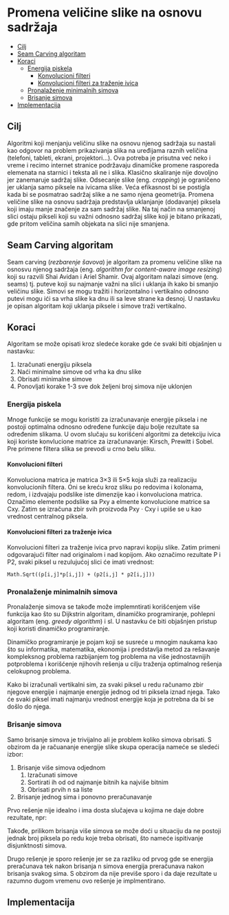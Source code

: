 
# Promena veličine slike na osnovu sadržaja

- [Cilj](#)
- [Seam Carving algoritam](#)
- [Koraci](#)
	- [Energija piskela](#)
		- [Konvolucioni filteri](#)
		- [Konvolucioni filteri za traženje ivica](#)
	- [Pronalaženje minimalnih simova](#)
	- [Brisanje simova](#)
- [Implementacija](#)

## Cilj

Algoritmi koji menjanju veličinu slike na osnovu njenog sadržaja su nastali kao odgovor na problem prikazivanja slika na uređijama raznih veličina (telefoni, tableti, ekrani, projektori...). Ova potreba je prisutna već neko i vreme i recimo internet stranice podržavaju dinamičke promene rasporeda elemenata na starnici i teksta ali ne i slika. Klasično skaliranje nije dovoljno jer zanemaruje sadržaj slike. Odsecanje slike (eng. *cropping*) je ograničeno jer uklanja samo piksele na ivicama slike. Veća efikasnost bi se postigla kada bi se posmatrao sadržaj slike a ne samo njena geometrija.
Promena veličine slike na osnovu sadržaja predstavlja uklanjanje (dodavanje) piksela koji imaju manje značenje za sam sadržaj slike. Na taj način na smanjenoj slici ostaju pikseli koji su važni odnosno sadržaj slike koji je bitano prikazati, gde pritom veličina samih objekata na slici nije smanjena.

## Seam Carving algoritam

Seam carving (*rezbarenje šavova*) je algoritam za promenu veličine slike na osnosvu njenog sadržaja (eng. *algorithm for content-aware image resizing*) koji su razvili Shai Avidan i Ariel Shamir. Ovaj algoritam nalazi simove (eng. seams) tj. puteve koji su najmanje važni na slici i uklanja ih kako bi smanjio veličinu slike. Simovi se mogu tražiti i horizontalno i vertikalno odnosno putevi mogu ići sa vrha slike ka dnu ili sa leve strane ka desnoj. U nastavku je opisan algoritam koji uklanja piksele i simove traži vertikalno.

## Koraci

Algoritam se može opisati kroz sledeće korake gde će svaki biti objašnjen u nastavku:

1.	Izračunati energiju piksela
2.	Naći minimalne simove od vrha ka dnu slike
3.	Obrisati minimalne simove
4.	Ponovljati korake 1-3 sve dok željeni broj simova nije uklonjen

### Energija piskela

Mnoge funkcije se mogu koristiti za izračunavanje energije piksela i ne postoji optimalna odnosno određene funkcije daju bolje rezultate sa određenim slikama. U ovom slučaju su korišćeni algoritmi za detekciju ivica koji koriste konvlucione matrice za izračunavanje: Kirsch, Prewitt i Sobel. Pre primene filtera slika se prevodi u crno belu sliku.


#### Konvolucioni filteri


Konvoluciona matrica je matrica 3×3 ili 5×5 koja služi za realizaciju konvolucionih filtera. Oni se kreću kroz sliku po redovima i kolonama, redom, i izdvajaju podslike iste dimenzije kao i konvoluciona matrica. Označimo elemente podslike sa Pxy a elmente konvolucione matrice sa Cxy. Zatim se izračuna zbir svih proizvoda Pxy · Cxy i upiše se u kao vrednost centralnog piksela.

#### Konvolucioni filteri za traženje ivica

Konvolucioni filteri za traženje ivica prvo napravi kopiju slike. Zatim primeni odgovarajući filter nad originalom i nad kopijom. Ako označimo rezultate P i P2, svaki piksel u rezulujućoj slici će imati vrednost: 
```
Math.Sqrt((p[i,j]*p[i,j]) + (p2[i,j] * p2[i,j]))
```

### Pronalaženje minimalnih simova

Pronalaženje simova se takođe može implemntirati korišćenjem više funkcija kao što su Dijkstrin algoritam, dinamičko programiranje, pohlepni algoritam (eng. *greedy algorithm*) i sl. U nastavku će biti objašnjen pristup koji koristi dinamičko programiranje.

Dinamičko programiranje je pojam koji se susreće u mnogim naukama kao što su informatika, matematika, ekonomija i predstavlja metod za rešavanje kompleksnog problema razbijanjem tog problema na više jednostavnijih potproblema i korišćenje njihovih rešenja u cilju traženja optimalnog rešenja celokupnog problema.

Kako bi izračunali vertikalni sim, za svaki piksel u redu računamo zbir njegove energije i najmanje energije jednog od tri piksela iznad njega. Tako će svaki piksel imati najmanju vrednost energije koja je potrebna da bi se došlo do njega. 

### Brisanje simova

Samo brisanje simova je trivijalno ali je problem koliko simova obrisati.
S obzirom da je račuananje energije slike skupa operacija nameće se sledeći izbor:

1. Brisanje više simova odjednom
	1. Izračunati simove
	2. Sortirati ih od od najmanje bitnih ka najviše bitnim
	3. Obrisati prvih n sa liste	
2. Brisanje jednog sima i ponovno preračunavanje 

Prvo rešenje nije idealno i ima dosta slučajeva u kojima ne daje dobre rezultate, npr:

Takođe, prilikom brisanja više simova se može doći u situaciju da ne postoji jednak broj piksela po redu koje treba obrisati, što nameće ispitivanje disjunktnosti simova.

Drugo rešenje je sporo rešenje jer se za razliku od prvog gde se energija preračunava tek nakon brisanja n simova energija preračunava nakon brisanja svakog sima. S obzirom da nije previše sporo i da daje rezultate u razumno dugom vremenu ovo rešenje je implmentirano. 

## Implementacija

